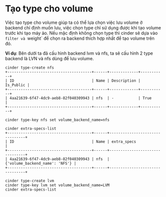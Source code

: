 # Tạo type cho volume 

Việc tạo type cho volume giúp ta có thể lựa chọn việc lưu volume ở backend chỉ định muốn lưu, việc chọn type chỉ sử dụng được khi tạo volume trước khi tạo máy ảo. Nếu mặc định không chọn type thì cinder sẽ dựa vào `filter và `weight` để chọn ra backend thích hợp nhất để tạo volume trên đó.


**Ví dụ**: Bên dưới ta đã cấu hình backend lvm và nfs, ta sẽ cấu hình 2 type backend là LVN và nfs dùng để lưu volume.

```
cinder type-create nfs
+--------------------------------------+------+-------------+-----------+
| ID                                   | Name | Description | Is_Public |
+--------------------------------------+------+-------------+-----------+
| 4aa21639-6f47-4dc9-aeb8-82f040309943 | nfs  | -           | True      |
+--------------------------------------+------+-------------+-----------+
```
```
cinder type-key nfs set volume_backend_name=nfs
```
```
cinder extra-specs-list
+--------------------------------------+------+--------------------------------+
| ID                                   | Name | extra_specs                    |
+--------------------------------------+------+--------------------------------+
| 4aa21639-6f47-4dc9-aeb8-82f040309943 | nfs  | {'volume_backend_name': 'NFS'} |
+--------------------------------------+------+--------------------------------+
```

```
cinder type-create lvm
cinder type-key lvm set volume_backend_name=LVM
cinder extra-specs-list
```
